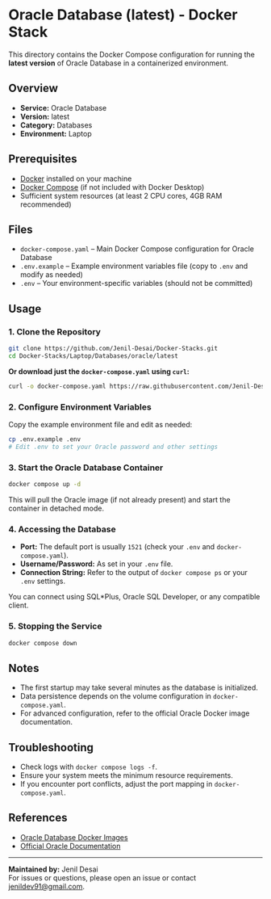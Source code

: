 # Oracle Database (latest) - Docker Stack

This directory contains the Docker Compose configuration for running the **latest version** of Oracle Database in a containerized environment.

## Overview

- **Service:** Oracle Database
- **Version:** latest
- **Category:** Databases
- **Environment:** Laptop

## Prerequisites

- [Docker](https://docs.docker.com/get-docker/) installed on your machine
- [Docker Compose](https://docs.docker.com/compose/install/) (if not included with Docker Desktop)
- Sufficient system resources (at least 2 CPU cores, 4GB RAM recommended)

## Files

- `docker-compose.yaml` – Main Docker Compose configuration for Oracle Database
- `.env.example` – Example environment variables file (copy to `.env` and modify as needed)
- `.env` – Your environment-specific variables (should not be committed)

## Usage

### 1. Clone the Repository

```sh
git clone https://github.com/Jenil-Desai/Docker-Stacks.git
cd Docker-Stacks/Laptop/Databases/oracle/latest
```

**Or download just the `docker-compose.yaml` using `curl`:**

```sh
curl -o docker-compose.yaml https://raw.githubusercontent.com/Jenil-Desai/Docker-Stacks/main/Laptop/Databases/oracle/latest/docker-compose.yaml
```

### 2. Configure Environment Variables

Copy the example environment file and edit as needed:

```sh
cp .env.example .env
# Edit .env to set your Oracle password and other settings
```

### 3. Start the Oracle Database Container

```sh
docker compose up -d
```

This will pull the Oracle image (if not already present) and start the container in detached mode.

### 4. Accessing the Database

- **Port:** The default port is usually `1521` (check your `.env` and `docker-compose.yaml`).
- **Username/Password:** As set in your `.env` file.
- **Connection String:** Refer to the output of `docker compose ps` or your `.env` settings.

You can connect using SQL*Plus, Oracle SQL Developer, or any compatible client.

### 5. Stopping the Service

```sh
docker compose down
```

## Notes

- The first startup may take several minutes as the database is initialized.
- Data persistence depends on the volume configuration in `docker-compose.yaml`.
- For advanced configuration, refer to the official Oracle Docker image documentation.

## Troubleshooting

- Check logs with `docker compose logs -f`.
- Ensure your system meets the minimum resource requirements.
- If you encounter port conflicts, adjust the port mapping in `docker-compose.yaml`.

## References

- [Oracle Database Docker Images](https://hub.docker.com/_/oracle-database-enterprise-edition)
- [Official Oracle Documentation](https://docs.oracle.com/en/database/)

---
**Maintained by:** Jenil Desai  
For issues or questions, please open an issue or contact [jenildev91@gmail.com](mailto:jenildev91@gmail.com).